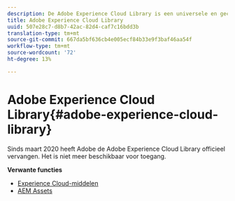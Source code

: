 ```yaml
---
description: De Adobe Experience Cloud Library is een universele en gecentraliseerde ervaring voor het opslaan, zoeken en selecteren van middelen in Adobe Experience Cloud Solutions.
title: Adobe Experience Cloud Library
uuid: 507e28c7-d8b7-42ac-82d4-caf7c16bdd3b
translation-type: tm+mt
source-git-commit: 667da5bf636cb4e005ecf84b33e9f3baf46aa54f
workflow-type: tm+mt
source-wordcount: '72'
ht-degree: 13%

---
```



# Adobe Experience Cloud Library{#adobe-experience-cloud-library}

Sinds maart 2020 heeft Adobe de Adobe Experience Cloud Library officieel vervangen. Het is niet meer beschikbaar voor toegang.

**Verwante functies**

* [Experience Cloud-middelen](https://docs.adobe.com/content/help/en/core-services/interface/assets/experience-cloud-assets.html)
* [AEM Assets](https://docs.adobe.com/content/help/en/experience-manager-cloud-service/assets/home.html)
